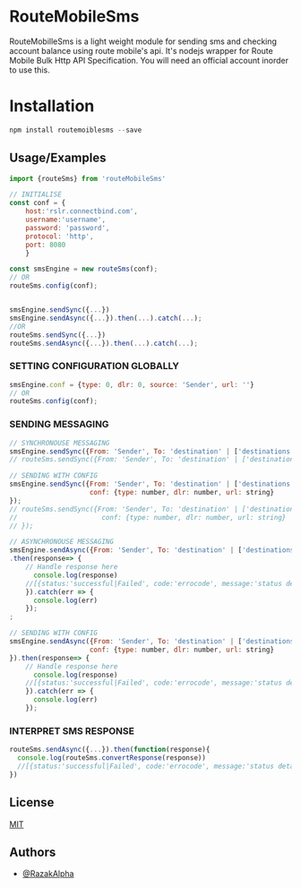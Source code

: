 
# RouteMobileSms

RouteMobilleSms is a light weight module for sending sms and checking account balance using 
route mobile's api. It's nodejs wrapper for Route Mobile Bulk Http API Specification.
You will need an official account inorder to use this.





# Installation
```javascript
npm install routemoiblesms --save
```
## Usage/Examples

```javascript
import {routeSms} from 'routeMobileSms'

// INITIALISE 
const conf = {
    host:'rslr.connectbind.com', 
    username:'username', 
    password: 'password', 
    protocol: 'http', 
    port: 8080
    }

const smsEngine = new routeSms(conf);
// OR
routeSms.config(conf);


smsEngine.sendSync({...})
smsEngine.sendAsync({...}).then(...).catch(...);
//OR
routeSms.sendSync({...})
routeSms.sendAsync({...}).then(...).catch(...);
```


### SETTING CONFIGURATION GLOBALLY
```javascript
smsEngine.conf = {type: 0, dlr: 0, source: 'Sender', url: ''}
// OR
routeSms.config(conf);
```

### SENDING MESSAGING
```javascript
// SYNCHRONOUSE MESSAGING
smsEngine.sendSync({From: 'Sender', To: 'destination' | ['destinations'], Content: 'message here'});
// routeSms.sendSync({From: 'Sender', To: 'destination' | ['destinations'], Content: 'message here'});

// SENDING WITH CONFIG
smsEngine.sendSync({From: 'Sender', To: 'destination' | ['destinations'], Content: 'message here', 
                    conf: {type: number, dlr: number, url: string}
});
// routeSms.sendSync({From: 'Sender', To: 'destination' | ['destinations'], Content: 'message here', 
//                     conf: {type: number, dlr: number, url: string}
// });

// ASYNCHRONOUSE MESSAGING
smsEngine.sendAsync({From: 'Sender', To: 'destination' | ['destinations'], Content: 'message here'})
.then(response=> {
    // Handle response here
      console.log(response)
    //[{status:'successful|Failed', code:'errocode', message:'status details', destination:'233241865786', id: 'messageId'}]
    }).catch(err => {
      console.log(err)
    });
;

// SENDING WITH CONFIG
smsEngine.sendAsync({From: 'Sender', To: 'destination' | ['destinations'], Content: 'message here', 
                    conf: {type: number, dlr: number, url: string}
}).then(response=> {
    // Handle response here
      console.log(response)
    //[{status:'successful|Failed', code:'errocode', message:'status details', destination:'233241865786', id: 'messageId'}]
    }).catch(err => {
      console.log(err)
    });
```

### INTERPRET SMS RESPONSE
```javascript
routeSms.sendAsync({...}).then(function(response){
  console.log(routeSms.convertResponse(response))
  //[{status:'successful|Failed', code:'errocode', message:'status details', destination:'xxxxxxxxxxx', id: 'messageId'}]
})
```


## License

[MIT](https://choosealicense.com/licenses/mit/)


## Authors

- [@RazakAlpha](https://www.github.com/RazakAlpha)

